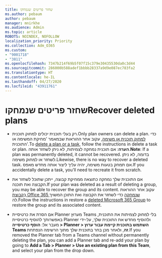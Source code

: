 ```yaml
---
title: שחזר פריטים שנמחקו
ms.author: pebaum
author: pebaum
manager: mnirkhe
ms.audience: Admin
ms.topic: article
ROBOTS: NOINDEX, NOFOLLOW
localization_priority: Priority
ms.collection: Adm_O365
ms.custom:
- "9001718"
- "3811"
ms.openlocfilehash: 7347b214f69b5f07f15c379e30435530da0c3d44
ms.sourcegitcommit: 286000b588adef1bbbb28337a9d9e087ec783fa2
ms.translationtype: HT
ms.contentlocale: he-IL
ms.lasthandoff: 04/27/2020
ms.locfileid: "43911761"
---
```

# <a name="recover-deleted-plans"></a><span data-ttu-id="c1adf-102">שחזר פריטים שנמחקו</span><span class="sxs-lookup"><span data-stu-id="c1adf-102">Recover deleted plans</span></span>

- <span data-ttu-id="c1adf-103">רק בעלי תוכנית יכולים למחוק תוכנית.</span><span class="sxs-lookup"><span data-stu-id="c1adf-103">Only plan owners can delete a plan.</span></span> <span data-ttu-id="c1adf-104">כדי [למחוק תוכנית או משימה](https://support.microsoft.com/he-IL/office/delete-a-task-or-plan-39e10e78-13f0-446d-94cd-9e562648497a.), עקוב אחר ההוראות שבמאמר 'מחיקת המשימה או התוכנית'.</span><span class="sxs-lookup"><span data-stu-id="c1adf-104">To [delete a plan or a task](https://support.microsoft.com/he-IL/office/delete-a-task-or-plan-39e10e78-13f0-446d-94cd-9e562648497a.), follow the instructions in delete a task or plan.</span></span>  <span data-ttu-id="c1adf-105">**הערה**: אם תוכנית נמחקה לצמיתות, לא ניתן לשחזר אותה.</span><span class="sxs-lookup"><span data-stu-id="c1adf-105">**Note**: If a plan was permanently deleted, it cannot be recovered.</span></span> <span data-ttu-id="c1adf-106">בדומה, לא ניתן לשחזר או למחוק משימה.</span><span class="sxs-lookup"><span data-stu-id="c1adf-106">Likewise, there is no way to recover a deleted task.</span></span> <span data-ttu-id="c1adf-107">אם תמחק בטעות משימה, יהיה עליך ליצור אותה מחדש מאפס.</span><span class="sxs-lookup"><span data-stu-id="c1adf-107">If you accidentally delete a task, you'll need to recreate it from scratch.</span></span>

- <span data-ttu-id="c1adf-108">אם התוכנית שלך נמחקה כתוצאה ממחיקת קבוצה, ייתכן שתוכל לשחזר את הקבוצה ואת תוכנה.</span><span class="sxs-lookup"><span data-stu-id="c1adf-108">If your plan was deleted as a result of deleting a group, you may be able to recover the group and its content.</span></span> <span data-ttu-id="c1adf-109">עקוב אחר ההוראות ב[קבוצת Office 365 שנמחקה](https://docs.microsoft.com/microsoft-365/admin/create-groups/restore-deleted-group?view=o365-worldwide) כדי לשחזר את הקבוצה ואת התוכן המשויך לה.</span><span class="sxs-lookup"><span data-stu-id="c1adf-109">Follow the instructions in restore a [deleted Microsoft 365 Group](https://docs.microsoft.com/microsoft-365/admin/create-groups/restore-deleted-group?view=o365-worldwide) to restore the group and its associated content.</span></span>

- <span data-ttu-id="c1adf-110">אם הסרת את כרטיסיית Planner מערוץ Teams בלי למחוק לצמיתות את התוכנית, באפשרותך להוסיף כרטיסיית Planner ולהוסיף מחדש את התוכנית שלך, על-ידי מעבר אל: **הוסף כרטיסייה > Planner > השתמש בתוכנית קיימת עבור ערוץ Teams זה**, ולאחר מכן בחר בתוכנית שלך מתוך הרשימה הנפתחת.</span><span class="sxs-lookup"><span data-stu-id="c1adf-110">If you removed the Planner tab from a Teams channel without permanently deleting the plan, you can add a Planner tab and re-add your plan by going to **Add a Tab > Planner > Use an existing plan from this Team**, and select your plan from the drop down.</span></span>
